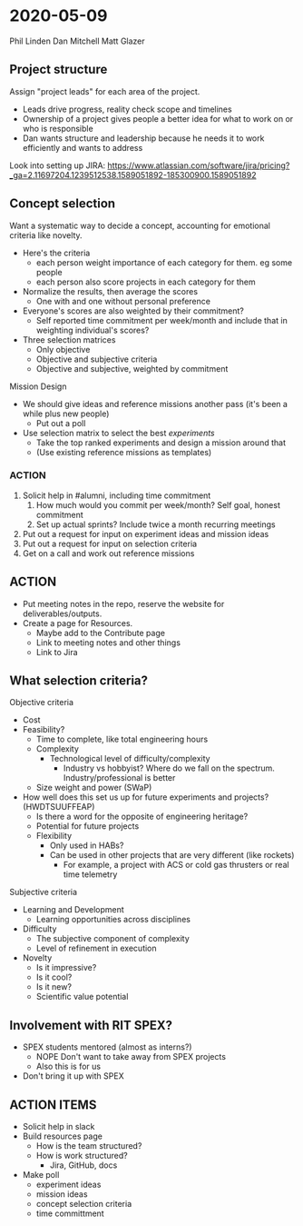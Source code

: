 # 2020-05-09
Phil Linden
Dan Mitchell
Matt Glazer

## Project structure

Assign "project leads" for each area of the project.
- Leads drive progress, reality check scope and timelines
- Ownership of a project gives people a better idea for what to work on or who
  is responsible
- Dan wants structure and leadership because he needs it to work efficiently
  and wants to address 

Look into setting up JIRA: https://www.atlassian.com/software/jira/pricing?_ga=2.11697204.1239512538.1589051892-185300900.1589051892

## Concept selection
Want a systematic way to decide a concept, accounting for emotional criteria 
like novelty.
- Here's the criteria
  - each person weight importance of each category for them. eg some people 
  - each person also score projects in each category for them
- Normalize the results, then average the scores
  - One with and one without personal preference
- Everyone's scores are also weighted by their commitment?
  - Self reported time commitment per week/month and include that in weighting
    individual's scores?
- Three selection matrices
  - Only objective
  - Objective and subjective criteria
  - Objective and subjective, weighted by commitment

Mission Design
- We should give ideas and reference missions another pass (it's been a while
  plus new people)
  - Put out a poll
- Use selection matrix to select the best _experiments_
  - Take the top ranked experiments and design a mission around that
  - (Use existing reference missions as templates)

### ACTION
1. Solicit help in #alumni, including time commitment
   1. How much would you commit per week/month? Self goal, honest commitment
   2. Set up actual sprints? Include twice a month recurring meetings
2. Put out a request for input on experiment ideas and mission ideas
3. Put out a request for input on selection criteria
4. Get on a call and work out reference missions

## ACTION
- Put meeting notes in the repo, reserve the website for deliverables/outputs.
- Create a page for Resources. 
  - Maybe add to the Contribute page
  - Link to meeting notes and other things
  - Link to Jira

## What selection criteria?
Objective criteria
- Cost
- Feasibility?
  - Time to complete, like total engineering hours
  - Complexity
    - Technological level of difficulty/complexity
      - Industry vs hobbyist? Where do we fall on the spectrum. 
        Industry/professional is better
  - Size weight and power (SWaP)
- How well does this set us up for future experiments and projects? 
  (HWDTSUUFFEAP)
  - Is there a word for the opposite of engineering heritage?
  - Potential for future projects
  - Flexibility
    - Only used in HABs?
    - Can be used in other projects that are very different (like rockets)
      - For example, a project with ACS or cold gas thrusters or real time
        telemetry


Subjective criteria
- Learning and Development
  - Learning opportunities across disciplines
- Difficulty
  - The subjective component of complexity
  - Level of refinement in execution
- Novelty
  - Is it impressive?
  - Is it cool?
  - Is it new?
  - Scientific value potential

## Involvement with RIT SPEX?
- SPEX students mentored (almost as interns?)
  - NOPE Don't want to take away from SPEX projects
  - Also this is for us
- Don't bring it up with SPEX

## ACTION ITEMS
- Solicit help in slack
- Build resources page
  - How is the team structured?
  - How is work structured?
    - Jira, GitHub, docs
- Make poll
  - experiment ideas
  - mission ideas
  - concept selection criteria
  - time committment